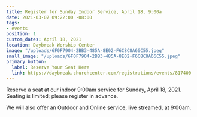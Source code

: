 ```yaml
---
title: Register for Sunday Indoor Service, April 18, 9:00a
date: 2021-03-07 09:22:00 -08:00
tags:
- events
position: 1
custom_dates: April 18, 2021
location: Daybreak Worship Center
image: "/uploads/6F0F7904-2BB3-485A-8E02-F6C8C8A66C55.jpeg"
small_image: "/uploads/6F0F7904-2BB3-485A-8E02-F6C8C8A66C55.jpeg"
primary_button:
  label: Reserve Your Seat Here
  link: https://daybreak.churchcenter.com/registrations/events/817400
---
```


Reserve a seat at our indoor 9:00am service for Sunday, April 18, 2021.  Seating is limited; please register in advance.

We will also offer an Outdoor and Online service, live streamed, at 9:00am.  